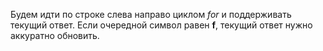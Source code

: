 Будем идти по строке слева направо циклом *for* и поддерживать текущий ответ. Если очередной символ равен **f**, текущий ответ нужно аккуратно обновить.
